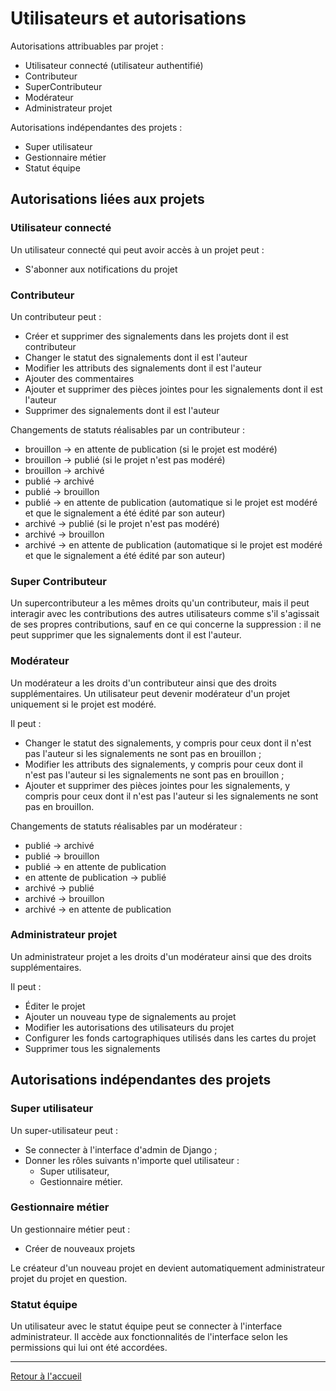 # Utilisateurs et autorisations

Autorisations attribuables par projet :
* Utilisateur connecté (utilisateur authentifié)
* Contributeur
* SuperContributeur
* Modérateur
* Administrateur projet

Autorisations indépendantes des projets :
* Super utilisateur
* Gestionnaire métier
* Statut équipe


## Autorisations liées aux projets

### Utilisateur connecté

Un utilisateur connecté qui peut avoir accès à un projet peut :
* S'abonner aux notifications du projet

### Contributeur

Un contributeur peut :
* Créer et supprimer des signalements dans les projets dont il est contributeur
* Changer le statut des signalements dont il est l'auteur
* Modifier les attributs des signalements dont il est l'auteur
* Ajouter des commentaires
* Ajouter et supprimer des pièces jointes pour les signalements dont il est l'auteur
* Supprimer des signalements dont il est l'auteur

Changements de statuts réalisables par un contributeur :
* brouillon -> en attente de publication (si le projet est modéré)
* brouillon -> publié (si le projet n'est pas modéré)
* brouillon -> archivé
* publié -> archivé
* publié -> brouillon
* publié -> en attente de publication (automatique si le projet est modéré et que le signalement a été édité par son
auteur)
* archivé -> publié (si le projet n'est pas modéré)
* archivé -> brouillon
* archivé -> en attente de publication (automatique si le projet est modéré et que le signalement a été édité par son auteur)

### Super Contributeur

Un supercontributeur a les mêmes droits qu'un contributeur, mais il peut interagir avec les contributions des autres utilisateurs comme s'il s'agissait de ses propres contributions, sauf en ce qui concerne la suppression : il ne peut supprimer que les signalements dont il est l'auteur.


### Modérateur

Un modérateur a les droits d'un contributeur ainsi que des droits supplémentaires.
Un utilisateur peut devenir modérateur d'un projet uniquement si le projet est modéré.

Il peut :
* Changer le statut des signalements, y compris pour ceux dont il n'est pas l'auteur si les signalements ne sont pas en brouillon ;
* Modifier les attributs des signalements, y compris pour ceux dont il n'est pas l'auteur si les signalements ne sont pas en brouillon ;
* Ajouter et supprimer des pièces jointes pour les signalements, y compris pour ceux dont il n'est pas l'auteur si les signalements ne sont pas en brouillon.

Changements de statuts réalisables par un modérateur :
* publié -> archivé
* publié -> brouillon
* publié -> en attente de publication
* en attente de publication -> publié
* archivé -> publié
* archivé -> brouillon
* archivé -> en attente de publication

### Administrateur projet

Un administrateur projet a les droits d'un modérateur ainsi que des droits supplémentaires.

Il peut :
* Éditer le projet
* Ajouter un nouveau type de signalements au projet
* Modifier les autorisations des utilisateurs du projet
* Configurer les fonds cartographiques utilisés dans les cartes du projet
* Supprimer tous les signalements


## Autorisations indépendantes des projets

### Super utilisateur

Un super-utilisateur peut :
* Se connecter à l'interface d'admin de Django ;
* Donner les rôles suivants n'importe quel utilisateur :
  * Super utilisateur,
  * Gestionnaire métier.


### Gestionnaire métier

Un gestionnaire métier peut :
* Créer de nouveaux projets

Le créateur d'un nouveau projet en devient automatiquement administrateur projet du projet en question.


### Statut équipe

Un utilisateur avec le statut équipe peut se connecter à l'interface administrateur.
Il accède aux fonctionnalités de l'interface selon les permissions qui lui ont été accordées.

---

[Retour à l'accueil](<README.md>)

